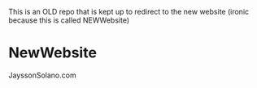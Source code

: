 This is an OLD repo that is kept up to redirect to the new website (ironic because this is called NEWWebsite)
# NewWebsite
JayssonSolano.com
